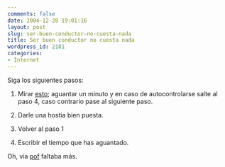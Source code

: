```yaml
---
comments: false
date: 2004-12-28 19:01:16
layout: post
slug: ser-buen-conductor-no-cuesta-nada
title: Ser buen conductor no cuesta nada
wordpress_id: 2181
categories:
- Internet
---
```


Siga los siguientes pasos:







  1. Mirar [esto](http://www.attitudes.org/main.html); aguantar un minuto y en caso de autocontrolarse salte al paso 4, caso contrario pase al siguiente paso.


  2. Darle una hostia bien puesta.


  3. Volver al paso 1


  4. Escribir el tiempo que has aguantado.





Oh, vía [pof](http://pof.eslack.org/blog/2004/12/28/142/) faltaba más.




 
